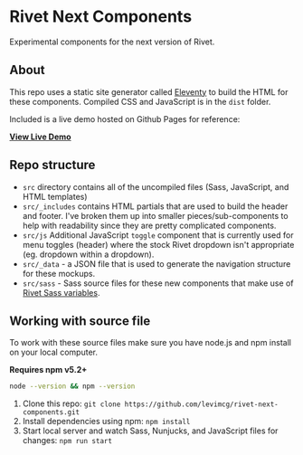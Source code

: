 # Rivet Next Components
Experimental components for the next version of Rivet.

## About
This repo uses a static site generator called [Eleventy](https://www.11ty.io/) to build the HTML for these components. Compiled CSS and JavaScript is in the `dist` folder.

Included is a live demo hosted on Github Pages for reference:

[**View Live Demo**](https://levimcg.github.io/rivet-next-components/)

## Repo structure
- `src` directory contains all of the uncompiled files (Sass, JavaScript, and HTML templates)
- `src/_includes` contains HTML partials that are used to build the header and footer. I've broken them up into smaller pieces/sub-components to help with readability since they are pretty complicated components.
- `src/js` Additional JavaScript `toggle` component that is currently used for menu toggles (header) where the stock Rivet dropdown isn't appropriate (eg. dropdown within a dropdown).
- `src/_data` - a JSON file that is used to generate the navigation structure for these mockups.
- `src/sass` - Sass source files for these new components that make use of [Rivet Sass variables](https://rivet.iu.edu/getting-started/sass/).

## Working with source file
To work with these source files make sure you have node.js and npm install on your local computer.

**Requires npm v5.2+**

```bash
node --version && npm --version
```

1. Clone this repo: `git clone https://github.com/levimcg/rivet-next-components.git`
1. Install dependencies using npm: `npm install`
1. Start local server and watch Sass, Nunjucks, and JavaScript files for changes: `npm run start`

